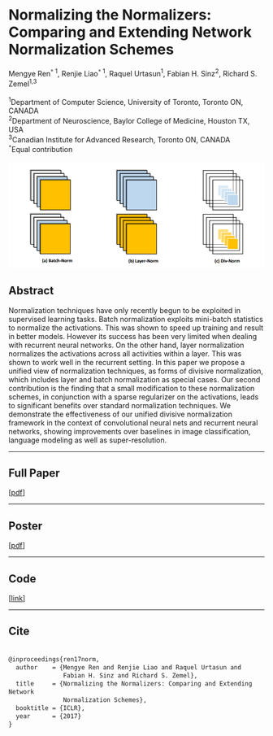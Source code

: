 <title>Normalizing the Normalizers: Comparing and Extending Network Normalization Schemes</title>
<div class="ribbon"></div>

<h1>Normalizing the Normalizers: Comparing and Extending Network Normalization Schemes</h1>

Mengye Ren<sup>``*`` 1</sup>, Renjie Liao<sup>``*`` 1</sup>, Raquel Urtasun<sup>1</sup>,
Fabian H. Sinz<sup>2</sup>, Richard S. Zemel<sup>1,3</sup><br />
<br />
<sup>1</sup>Department of Computer Science, University of Toronto, Toronto ON, CANADA<br />
<sup>2</sup>Department of Neuroscience, Baylor College of Medicine, Houston TX, USA<br />
<sup>3</sup>Canadian Institute for Advanced Research, Toronto ON, CANADA<br />
<sup>``*``</sup>Equal contribution<br />
<br/>
<img class="paper-fig" src="img/fig1.png" />

## Abstract
Normalization techniques have only recently begun to be exploited in supervised
learning tasks. Batch normalization exploits mini-batch statistics to normalize
the activations. This was shown to speed up training and result in better
models. However its success has been very limited when dealing with recurrent
neural networks. On the other hand, layer normalization normalizes the
activations across all activities within a layer. This was shown to work well in
the recurrent setting. In this paper we propose a unified view of normalization
techniques, as forms of divisive normalization, which includes layer and batch
normalization as special cases. Our second contribution is the finding that a
small modification to these normalization schemes, in conjunction with a sparse
regularizer on the activations, leads to significant benefits over standard
normalization techniques. We demonstrate the effectiveness of our unified
divisive normalization framework in the context of convolutional neural nets and
recurrent neural networks, showing improvements over baselines in image
classification, language modeling as well as super-resolution.

-------------------------------------------------------------------------------

## Full Paper
[[pdf](papers/paper.pdf)]

-------------------------------------------------------------------------------

## Poster
[[pdf](papers/poster.pdf)]

-------------------------------------------------------------------------------

## Code
[[link](https://github.com/renmengye/div-norm)]

-------------------------------------------------------------------------------

## Cite
<pre>
<code>
@inproceedings{ren17norm,
  author    = {Mengye Ren and Renjie Liao and Raquel Urtasun and 
               Fabian H. Sinz and Richard S. Zemel},
  title     = {Normalizing the Normalizers: Comparing and Extending Network 
               Normalization Schemes},
  booktitle = {ICLR},
  year      = {2017}
}
</code>
</pre>
<div class="ribbon"></div>
